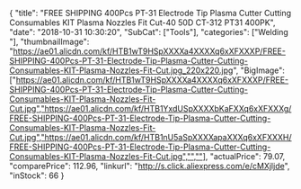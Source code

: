 {
	"title": "FREE SHIPPING 400Pcs PT-31 Electrode Tip Plasma Cutter Cutting Consumables KIT Plasma Nozzles Fit Cut-40 50D CT-312 PT31 400PK",
	"date": "2018-10-31 10:30:20",
	"SubCat": ["Tools"],
	"categories": ["Welding "],
	"thumbnailImage": "https://ae01.alicdn.com/kf/HTB1wT9HSpXXXXa4XXXXq6xXFXXXP/FREE-SHIPPING-400Pcs-PT-31-Electrode-Tip-Plasma-Cutter-Cutting-Consumables-KIT-Plasma-Nozzles-Fit-Cut.jpg_220x220.jpg",
	"BigImage": ["https://ae01.alicdn.com/kf/HTB1wT9HSpXXXXa4XXXXq6xXFXXXP/FREE-SHIPPING-400Pcs-PT-31-Electrode-Tip-Plasma-Cutter-Cutting-Consumables-KIT-Plasma-Nozzles-Fit-Cut.jpg","https://ae01.alicdn.com/kf/HTB1YxdUSpXXXXbKaFXXq6xXFXXXg/FREE-SHIPPING-400Pcs-PT-31-Electrode-Tip-Plasma-Cutter-Cutting-Consumables-KIT-Plasma-Nozzles-Fit-Cut.jpg","https://ae01.alicdn.com/kf/HTB1nU5aSpXXXXapaXXXq6xXFXXXH/FREE-SHIPPING-400Pcs-PT-31-Electrode-Tip-Plasma-Cutter-Cutting-Consumables-KIT-Plasma-Nozzles-Fit-Cut.jpg","",""],
	"actualPrice": 79.07,
	"comparePrice": 112.96,
	"linkurl": "http://s.click.aliexpress.com/e/cMXjljde",
	"inStock": 66
}
